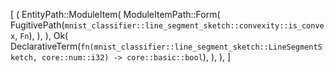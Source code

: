 [
    (
        EntityPath::ModuleItem(
            ModuleItemPath::Form(
                FugitivePath(`mnist_classifier::line_segment_sketch::convexity::is_convex`, `Fn`),
            ),
        ),
        Ok(
            DeclarativeTerm(`fn(mnist_classifier::line_segment_sketch::LineSegmentSketch, core::num::i32) -> core::basic::bool`),
        ),
    ),
]